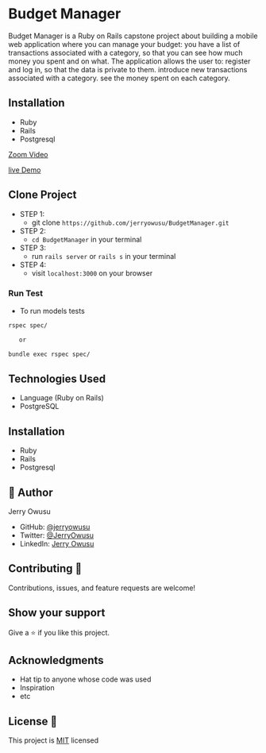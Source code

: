 # Budget Manager
Budget Manager is a Ruby on Rails capstone project about building a mobile web application where you can manage your budget: you have a list of transactions associated with a category, so that you can see how much money you spent and on what.  The application allows the user to:  register and log in, so that the data is private to them. introduce new transactions associated with a category. see the money spent on each category.

## Installation
* Ruby
* Rails
* Postgresql

[Zoom Video](https://drive.google.com/file/d/1JjWSR05XG6RKwLy7hv6Tyf-JZwi6t8ro/view?usp=sharing)

[live Demo](https://true-lumberjack-62637.herokuapp.com/)
## Clone Project
- STEP 1:
  - git clone `https://github.com/jerryowusu/BudgetManager.git`
- STEP 2:
  - `cd BudgetManager` in your terminal
- STEP 3:
  - run `rails server` or `rails s` in your terminal
- STEP 4:
  - visit `localhost:3000` on your browser

### Run Test

- To run models tests
```bash
rspec spec/

   or

bundle exec rspec spec/
```

## Technologies Used
* Language (Ruby on Rails)
* PostgreSQL

## Installation
* Ruby
* Rails
* Postgresql

## 👤 Author
Jerry Owusu

- GitHub: [@jerryowusu](https://github.com/jerryowusu)
- Twitter: [@JerryOwusu](https://twitter.com/JerryOwusu)
- LinkedIn: [Jerry Owusu](https://linkedin.com/in/Jerry-Owusu-5430065b)

## Contributing :handshake:
Contributions, issues, and feature requests are welcome!

## Show your support
Give a 	:star: if you like this project.

## Acknowledgments
* Hat tip to anyone whose code was used
* Inspiration
* etc

## License :memo:
This project is [MIT](LICENCE) licensed